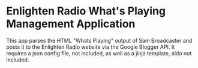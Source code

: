 # Enlighten Radio What's Playing Management Application

This app parses the HTML "Whats Playing" output of Sam Broadcaster and posts it to  the Enlighten Radio website
via the Google Blogger API. It requires a json config file, not included, as well as a jinja template, aldo not included.

